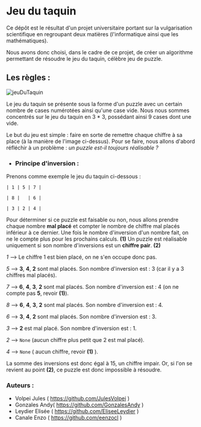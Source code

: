 # Jeu du taquin

Ce dépôt est le résultat d'un projet universitaire portant sur la vulgarisation scientifique en regroupant deux matières (l'informatique ainsi que les mathématiques).

Nous avons donc choisi, dans le cadre de ce projet, de créer un algorithme permettant de résoudre le jeu du taquin, célèbre jeu de puzzle.


## Les règles :

![jeuDuTaquin](https://encrypted-tbn0.gstatic.com/images?q=tbn:ANd9GcTbUT0ouQECz9RcjwlwbY05sGlhkq_MHNfsYA&usqp=CAU)

Le jeu du taquin se présente sous la forme d'un puzzle avec un certain nombre de cases numérotées ainsi qu'une case vide. Nous nous sommes concentrés sur le jeu du taquin en 3 * 3, possédant ainsi 9 cases dont une vide.

Le but du jeu est simple : faire en sorte de remettre chaque chiffre à sa place (à la manière de l'image ci-dessus).
Pour se faire, nous allons d'abord réfléchir à un problème : *un puzzle est-il toujours réalisable ?*



* ### Principe d'inversion :

Prenons comme exemple le jeu du taquin ci-dessous :

```
| 1 | 5 | 7 |

| 8 |   | 6 |

| 3 | 2 | 4 |
```
Pour déterminer si ce puzzle est faisable ou non, nous allons prendre chaque nombre **mal placé** et compter le nombre de chiffre mal placés inférieur à ce dernier. 
Une fois le nombre d'inversion d'un nombre fait, on ne le compte plus pour les prochains calculs. **(1)**
Un puzzle est réalisable uniquement si son nombre d'inversions est un **chiffre pair**. **(2)**

*1* --> Le chiffre 1 est bien placé, on ne s'en occupe donc pas.

*5* --> **3**, **4**, **2** sont mal placés. Son nombre d'inversion est : 3 (car il y a 3 chiffres mal placés).

*7* --> **6**, **4**, **3**, **2** sont mal placés. Son nombre d'inversion est : 4 (on ne compte pas **5**, revoir **(1)**).

*8* --> **6**, **4**, **3**, **2** sont mal placés. Son nombre d'inversion est : 4.

*6* --> **3**, **4**, **2** sont mal placés. Son nombre d'inversion est : 3.

*3* --> **2** est mal placé. Son nombre d'inversion est : 1.

*2* --> `None` (aucun chiffre plus petit que 2 est mal placé).

*4* --> `None` ( aucun chiffre, revoir **(1)** ).

La somme des inversions est donc égal à 15, un chiffre impair. Or, si l'on se revient au point **(2)**, ce puzzle est donc impossible à résoudre.

### Auteurs :
 - Volpei Jules ( https://github.com/JulesVolpei )
 - Gonzales Andy( https://github.com/GonzalesAndy ) 
 - Leydier Elisée ( https://github.com/EliseeLeydier )
 - Canale Enzo ( https://github.com/eenzocl )
